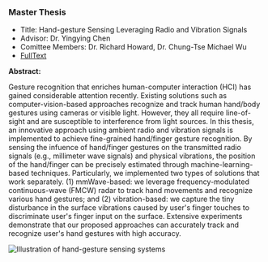 ### Master Thesis

- Title: Hand-gesture Sensing Leveraging Radio and Vibration Signals
- Advisor: Dr. Yingying Chen
- Comittee Members: Dr. Richard Howard, Dr. Chung-Tse Michael Wu
- [FullText](./master_thesis_Song%20Yang.pdf)

**Abstract:** 

Gesture recognition that enriches human-computer interaction (HCI) has gained considerable attention recently. Existing solutions such as computer-vision-based approaches recognize and track human hand/body gestures using cameras or visible light. However, they all require line-of-sight and are susceptible to interference from light sources. In this thesis, an innovative approach using ambient radio and vibration signals is implemented to achieve fine-grained hand/finger gesture recognition. By sensing the infuence of hand/finger gestures on the transmitted radio signals (e.g., millimeter wave signals) and physical vibrations, the position of the hand/finger can be precisely estimated through machine-learning-based techniques. Particularly, we implemented two types of solutions that work separately. (1) mmWave-based: we leverage frequency-modulated continuous-wave (FMCW) radar to track hand movements and recognize various hand gestures; and (2) vibration-based: we capture the tiny disturbance in the surface vibrations caused by user's finger touches to discriminate user's finger input on the surface. Extensive experiments demonstrate that our proposed approaches can accurately track and recognize user's hand gestures with high accuracy.


![Illustration of hand-gesture sensing systems](./fig.png)
